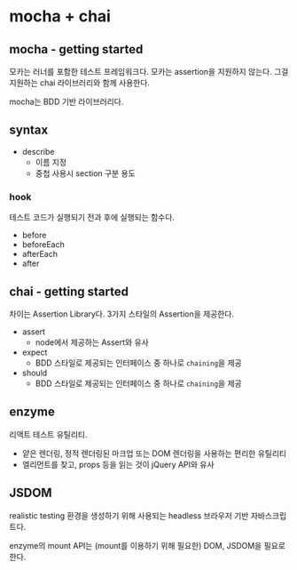 # mocha + chai

## mocha - getting started

모카는 러너를 포함한 테스트 프레임워크다. 모카는 assertion을 지원하지 않는다. 그걸 지원하는 chai 라이브러리와 함께 사용한다.

mocha는 BDD 기반 라이브러리다.

## syntax

- describe
  - 이름 지정
  - 중첩 사용시 section 구분 용도

### hook

테스트 코드가 실행되기 전과 후에 실행되는 함수다.

- before
- beforeEach
- afterEach
- after


## chai - getting started

차이는 Assertion Library다. 3가지 스타일의 Assertion을 제공한다.

- assert
  - node에서 제공하는 Assert와 유사
- expect
  - BDD 스타일로 제공되는 인터페이스 중 하나로 `chaining`을 제공
- should
  - BDD 스타일로 제공되는 인터페이스 중 하나로 `chaining`을 제공

## enzyme

리액트 테스트 유틸리티.
- 얕은 렌더링, 정적 렌더링된 마크업 또는 DOM 렌더링을 사용하는 편리한 유틸리티
- 엘리먼트를 찾고, props 등을 읽는 것이 jQuery API와 유사


## JSDOM

realistic testing 환경을 생성하기 위해 사용되는 headless 브라우저 기반 자바스크립트다.

enzyme의 mount API는 (mount를 이용하기 위해 필요한) DOM, JSDOM을 필요로 한다.

